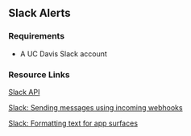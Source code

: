 ## Slack Alerts

### Requirements

- A UC Davis Slack account

### Resource Links

[Slack API](https://api.slack.com/)

[Slack: Sending messages using incoming webhooks](https://api.slack.com/messaging/webhooks)

[Slack: Formatting text for app surfaces](https://api.slack.com/reference/surfaces/formatting)

